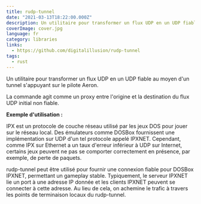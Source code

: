 ```yaml
---
title: rudp-tunnel
date: "2021-03-13T18:22:00.000Z"
description: Un utilitaire pour transformer un flux UDP en un UDP fiable au moyen d'un tunnel s'appuyant sur le pilote Aeron.
coverImage: cover.jpg
language: fr
category: libraries
links:
  - https://github.com/digitalillusion/rudp-tunnel
tags:
  - rust
---
```


Un utilitaire pour transformer un flux UDP en un UDP fiable au moyen d'un tunnel s'appuyant sur le pilote Aeron.

La commande agit comme un proxy entre l'origine et la destination du flux UDP initial non fiable.

**Exemple d'utilisation :**

IPX est un protocole de couche réseau utilisé par les jeux DOS pour jouer sur le réseau local. Des émulateurs comme DOSBox fournissent une implémentation sur UDP d'un tel protocole appelé IPXNET. Cependant, comme IPX sur Ethernet a un taux d'erreur inférieur à UDP sur Internet, certains jeux peuvent ne pas se comporter correctement en présence, par exemple, de perte de paquets.

rudp-tunnel peut être utilisé pour fournir une connexion fiable pour DOSBox IPXNET, permettant un gameplay stable. Typiquement, le serveur IPXNET lie un port à une adresse IP donnée et les clients IPXNET peuvent se connecter à cette adresse. Au lieu de cela, on achemine le trafic à travers les points de terminaison locaux du rudp-tunnel. 